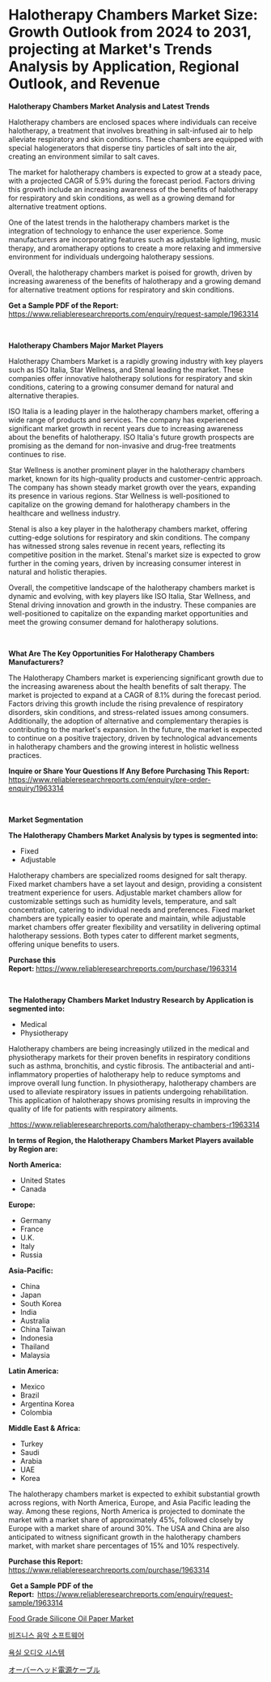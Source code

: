 <p><h1>Halotherapy Chambers Market Size: Growth Outlook from 2024 to 2031, projecting at Market's Trends Analysis by Application, Regional Outlook, and Revenue</h1></p><p><strong>Halotherapy Chambers Market Analysis and Latest Trends</strong></p>
<p><p>Halotherapy chambers are enclosed spaces where individuals can receive halotherapy, a treatment that involves breathing in salt-infused air to help alleviate respiratory and skin conditions. These chambers are equipped with special halogenerators that disperse tiny particles of salt into the air, creating an environment similar to salt caves.</p><p>The market for halotherapy chambers is expected to grow at a steady pace, with a projected CAGR of 5.9% during the forecast period. Factors driving this growth include an increasing awareness of the benefits of halotherapy for respiratory and skin conditions, as well as a growing demand for alternative treatment options.</p><p>One of the latest trends in the halotherapy chambers market is the integration of technology to enhance the user experience. Some manufacturers are incorporating features such as adjustable lighting, music therapy, and aromatherapy options to create a more relaxing and immersive environment for individuals undergoing halotherapy sessions.</p><p>Overall, the halotherapy chambers market is poised for growth, driven by increasing awareness of the benefits of halotherapy and a growing demand for alternative treatment options for respiratory and skin conditions.</p></p>
<p><strong>Get a Sample PDF of the Report:&nbsp;</strong> <a href="https://www.reliableresearchreports.com/enquiry/request-sample/1963314">https://www.reliableresearchreports.com/enquiry/request-sample/1963314</a></p>
<p>&nbsp;</p>
<p><strong>Halotherapy Chambers Major Market Players</strong></p>
<p><p>Halotherapy Chambers Market is a rapidly growing industry with key players such as ISO Italia, Star Wellness, and Stenal leading the market. These companies offer innovative halotherapy solutions for respiratory and skin conditions, catering to a growing consumer demand for natural and alternative therapies.</p><p>ISO Italia is a leading player in the halotherapy chambers market, offering a wide range of products and services. The company has experienced significant market growth in recent years due to increasing awareness about the benefits of halotherapy. ISO Italia's future growth prospects are promising as the demand for non-invasive and drug-free treatments continues to rise.</p><p>Star Wellness is another prominent player in the halotherapy chambers market, known for its high-quality products and customer-centric approach. The company has shown steady market growth over the years, expanding its presence in various regions. Star Wellness is well-positioned to capitalize on the growing demand for halotherapy chambers in the healthcare and wellness industry.</p><p>Stenal is also a key player in the halotherapy chambers market, offering cutting-edge solutions for respiratory and skin conditions. The company has witnessed strong sales revenue in recent years, reflecting its competitive position in the market. Stenal's market size is expected to grow further in the coming years, driven by increasing consumer interest in natural and holistic therapies.</p><p>Overall, the competitive landscape of the halotherapy chambers market is dynamic and evolving, with key players like ISO Italia, Star Wellness, and Stenal driving innovation and growth in the industry. These companies are well-positioned to capitalize on the expanding market opportunities and meet the growing consumer demand for halotherapy solutions.</p></p>
<p>&nbsp;</p>
<p><strong>What Are The Key Opportunities For Halotherapy Chambers Manufacturers?</strong></p>
<p><p>The Halotherapy Chambers market is experiencing significant growth due to the increasing awareness about the health benefits of salt therapy. The market is projected to expand at a CAGR of 8.1% during the forecast period. Factors driving this growth include the rising prevalence of respiratory disorders, skin conditions, and stress-related issues among consumers. Additionally, the adoption of alternative and complementary therapies is contributing to the market's expansion. In the future, the market is expected to continue on a positive trajectory, driven by technological advancements in halotherapy chambers and the growing interest in holistic wellness practices.</p></p>
<p><strong>Inquire or Share Your Questions If Any Before Purchasing This Report:</strong> <a href="https://www.reliableresearchreports.com/enquiry/pre-order-enquiry/1963314">https://www.reliableresearchreports.com/enquiry/pre-order-enquiry/1963314</a></p>
<p>&nbsp;</p>
<p><strong>Market Segmentation</strong></p>
<p><strong>The Halotherapy Chambers Market Analysis by types is segmented into:</strong></p>
<p><ul><li>Fixed</li><li>Adjustable</li></ul></p>
<p><p>Halotherapy chambers are specialized rooms designed for salt therapy. Fixed market chambers have a set layout and design, providing a consistent treatment experience for users. Adjustable market chambers allow for customizable settings such as humidity levels, temperature, and salt concentration, catering to individual needs and preferences. Fixed market chambers are typically easier to operate and maintain, while adjustable market chambers offer greater flexibility and versatility in delivering optimal halotherapy sessions. Both types cater to different market segments, offering unique benefits to users.</p></p>
<p><strong>Purchase this Report:&nbsp;</strong><a href="https://www.reliableresearchreports.com/purchase/1963314">https://www.reliableresearchreports.com/purchase/1963314</a></p>
<p>&nbsp;</p>
<p><strong>The Halotherapy Chambers Market Industry Research by Application is segmented into:</strong></p>
<p><ul><li>Medical</li><li>Physiotherapy</li></ul></p>
<p><p>Halotherapy chambers are being increasingly utilized in the medical and physiotherapy markets for their proven benefits in respiratory conditions such as asthma, bronchitis, and cystic fibrosis. The antibacterial and anti-inflammatory properties of halotherapy help to reduce symptoms and improve overall lung function. In physiotherapy, halotherapy chambers are used to alleviate respiratory issues in patients undergoing rehabilitation. This application of halotherapy shows promising results in improving the quality of life for patients with respiratory ailments.</p></p>
<p><a href="https://www.reliableresearchreports.com/halotherapy-chambers-r1963314">&nbsp;https://www.reliableresearchreports.com/halotherapy-chambers-r1963314</a></p>
<p><strong>In terms of Region, the Halotherapy Chambers Market Players available by Region are:</strong></p>
<p>
    <p> <strong> North America: </strong>
        <ul>
            <li>United States</li>
            <li>Canada</li>
        </ul>
        </p> 
    <p> <strong> Europe: </strong>
        <ul>
            <li>Germany</li>
            <li>France</li>
            <li>U.K.</li>
            <li>Italy</li>
            <li>Russia</li>
        </ul>
        </p> 
    <p> <strong> Asia-Pacific: </strong>
        <ul>
            <li>China</li>
            <li>Japan</li>
            <li>South Korea</li>
            <li>India</li>
            <li>Australia</li>
            <li>China Taiwan</li>
            <li>Indonesia</li>
            <li>Thailand</li>
            <li>Malaysia</li>
        </ul>
        </p> 
    <p> <strong> Latin America: </strong>
        <ul>
            <li>Mexico</li>
            <li>Brazil</li>
            <li>Argentina Korea</li>
            <li>Colombia</li>
        </ul>
        </p> 
    <p> <strong> Middle East & Africa: </strong>
        <ul>
            <li>Turkey</li>
            <li>Saudi</li>
            <li>Arabia</li>
            <li>UAE</li>
            <li>Korea</li>
        </ul>
    </p>
    </p>
<p><p>The halotherapy chambers market is expected to exhibit substantial growth across regions, with North America, Europe, and Asia Pacific leading the way. Among these regions, North America is projected to dominate the market with a market share of approximately 45%, followed closely by Europe with a market share of around 30%. The USA and China are also anticipated to witness significant growth in the halotherapy chambers market, with market share percentages of 15% and 10% respectively.</p></p>
<p><strong>Purchase this Report: </strong><a href="https://www.reliableresearchreports.com/purchase/1963314">https://www.reliableresearchreports.com/purchase/1963314</a></p>
<p>&nbsp;<strong>Get a Sample PDF of the Report:&nbsp;&nbsp;</strong><a href="https://www.reliableresearchreports.com/enquiry/request-sample/1963314">https://www.reliableresearchreports.com/enquiry/request-sample/1963314</a></p>
<p><strong></strong></p>
<p><p><a href="https://issuu.com/reportprime-2/docs/food-grade-silicone-oil-paper-market-size-2030.ppt">Food Grade Silicone Oil Paper Market</a></p><p><a href="https://github.com/vss5505pa7z1p/Market-Research-Report-List-2/blob/main/602297146179.md">비즈니스 음악 소프트웨어</a></p><p><a href="https://medium.com/@carolynurton5656/%ED%99%94%EC%9E%A5%EC%8B%A4-%EC%98%A4%EB%94%94%EC%98%A4-%EC%8B%9C%EC%8A%A4%ED%85%9C-%EC%8B%9C%EC%9E%A5-2031%EB%85%84%EA%B9%8C%EC%A7%80%EC%9D%98-%ED%8A%B8%EB%A0%8C%EB%93%9C-%EC%98%88%EC%B8%A1-%EB%B0%8F-%EA%B2%BD%EC%9F%81-%EB%B6%84%EC%84%9D-d72d65368349">욕실 오디오 시스템</a></p><p><a href="https://github.com/pepo3k/Market-Research-Report-List-1/blob/main/129102451371.md">オーバーヘッド電源ケーブル</a></p></p>